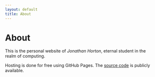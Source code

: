 ```yaml
---
layout: default
title: About
---
```


# About

This is the personal website of *Jonathan Horton*, eternal student in the realm of computing.

Hosting is done for free using GitHub Pages. The [source code](https://github.com/jchorton/jchorton.github.io) is publicly available.
